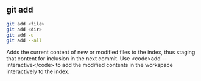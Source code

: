 ##  git add

```bash
git add <file>
git add <dir>
git add -u
git add --all
```

Adds the current content of new or modified files to the index, thus staging that content for inclusion in the next commit. Use &lt;code&gt;add --interactive&lt;/code&gt; to add the modified contents in the workspace interactively to the index.